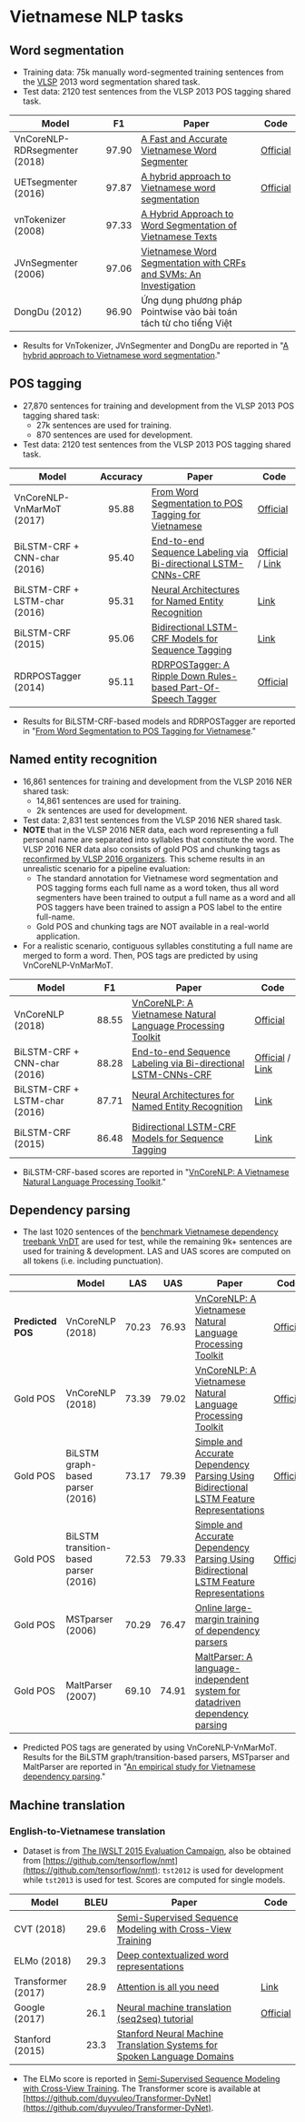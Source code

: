 # Vietnamese NLP tasks

## Word segmentation 

* Training data: 75k manually word-segmented training sentences from the [VLSP](http://vlsp.org.vn/) 2013 word segmentation shared task.
* Test data: 2120 test sentences from the VLSP 2013 POS tagging shared task.

| Model           | F1  |  Paper | Code | 
| ------------- | :-----:| --- | --- | 
| VnCoreNLP-RDRsegmenter (2018) | 97.90 | [A Fast and Accurate Vietnamese Word Segmenter](http://www.lrec-conf.org/proceedings/lrec2018/pdf/55.pdf) | [Official](https://github.com/datquocnguyen/RDRsegmenter) | 
| UETsegmenter (2016) | 97.87 | [A hybrid approach to Vietnamese word segmentation](http://doi.org/10.1109/RIVF.2016.7800279) | [Official](https://github.com/phongnt570/UETsegmenter) |
| vnTokenizer (2008) | 97.33 | [A Hybrid Approach to Word Segmentation of Vietnamese Texts](https://link.springer.com/chapter/10.1007/978-3-540-88282-4_23) |  |
| JVnSegmenter (2006) | 97.06 | [Vietnamese Word Segmentation with CRFs and SVMs: An Investigation](http://www.aclweb.org/anthology/Y06-1028) |  |
| DongDu (2012) | 96.90 |  Ứng dụng phương pháp Pointwise vào bài toán tách từ cho tiếng Việt |  |

* Results for VnTokenizer, JVnSegmenter and DongDu are reported in "[A hybrid approach to Vietnamese word segmentation](http://doi.org/10.1109/RIVF.2016.7800279)."

## POS tagging 

* 27,870 sentences for training and development from the VLSP 2013 POS tagging shared task:
  *  27k sentences are used for training.
  *  870 sentences are used for development.
* Test data: 2120 test sentences from the VLSP 2013 POS tagging shared task.

| Model           | Accuracy  |  Paper | Code | 
| ------------- | :-----:| --- | --- | 
| VnCoreNLP-VnMarMoT (2017) | 95.88 | [From Word Segmentation to POS Tagging for Vietnamese](http://aclweb.org/anthology/U17-1013) | [Official](https://github.com/datquocnguyen/vnmarmot) | 
| BiLSTM-CRF + CNN-char  (2016) | 95.40 | [End-to-end Sequence Labeling via Bi-directional LSTM-CNNs-CRF](http://www.aclweb.org/anthology/P16-1101) | [Official](https://github.com/XuezheMax/LasagneNLP) /  [Link](https://github.com/UKPLab/emnlp2017-bilstm-cnn-crf/) | 
| BiLSTM-CRF + LSTM-char (2016) | 95.31 | [Neural Architectures for Named Entity Recognition](http://www.aclweb.org/anthology/N16-1030) | [Link](https://github.com/UKPLab/emnlp2017-bilstm-cnn-crf/) | 
| BiLSTM-CRF (2015) | 95.06 | [Bidirectional LSTM-CRF Models for Sequence Tagging](https://arxiv.org/abs/1508.01991) | [Link](https://github.com/UKPLab/emnlp2017-bilstm-cnn-crf/) | 
| RDRPOSTagger (2014) | 95.11 |  [RDRPOSTagger: A Ripple Down Rules-based Part-Of-Speech Tagger](http://www.aclweb.org/anthology/E14-2005) | [Official](https://github.com/datquocnguyen/rdrpostagger) | 

* Results for BiLSTM-CRF-based models and RDRPOSTagger are reported in  "[From Word Segmentation to POS Tagging for Vietnamese](http://aclweb.org/anthology/U17-1013)."

## Named entity recognition
* 16,861 sentences for training and development from the VLSP 2016 NER shared task:
  *  14,861 sentences are used for training.
  *  2k sentences are used for development.
* Test data: 2,831 test sentences from the VLSP 2016 NER  shared task.
* **NOTE** that in the VLSP 2016 NER data, each word representing a full personal name are separated into syllables that constitute the word. The VLSP 2016 NER data also consists of gold POS and chunking tags as [reconfirmed by VLSP 2016 organizers](https://drive.google.com/file/d/1XzrgPw13N4C_B6yrQy_7qIxl8Bqf7Uqi/view?usp=sharing). This scheme results in an unrealistic scenario for a pipeline evaluation: 
  * The standard annotation for Vietnamese word segmentation and POS tagging forms each full name as a word token, thus all   word segmenters have been trained to output a full name as a word and all POS taggers have been trained to assign a POS label to the entire full-name.
  * Gold POS and chunking tags are NOT available in a real-world application.
* For a realistic scenario, contiguous syllables constituting a full name are merged to form a word. Then,  POS tags are predicted by using VnCoreNLP-VnMarMoT.

| Model           | F1  |  Paper | Code | 
| ------------- | :-----:| --- | --- | 
| VnCoreNLP (2018) | 88.55 | [VnCoreNLP: A Vietnamese Natural Language Processing Toolkit](http://aclweb.org/anthology/N18-5012) | [Official](https://github.com/vncorenlp/VnCoreNLP) | 
| BiLSTM-CRF + CNN-char  (2016) | 88.28 | [End-to-end Sequence Labeling via Bi-directional LSTM-CNNs-CRF](http://www.aclweb.org/anthology/P16-1101) | [Official](https://github.com/XuezheMax/LasagneNLP) / [Link](https://github.com/UKPLab/emnlp2017-bilstm-cnn-crf/) | 
| BiLSTM-CRF + LSTM-char (2016) | 87.71 | [Neural Architectures for Named Entity Recognition](http://www.aclweb.org/anthology/N16-1030) | [Link](https://github.com/UKPLab/emnlp2017-bilstm-cnn-crf/) | 
| BiLSTM-CRF (2015) | 86.48 | [Bidirectional LSTM-CRF Models for Sequence Tagging](https://arxiv.org/abs/1508.01991) | [Link](https://github.com/UKPLab/emnlp2017-bilstm-cnn-crf/) | 

* BiLSTM-CRF-based scores are reported in  "[VnCoreNLP: A Vietnamese Natural Language Processing Toolkit](http://aclweb.org/anthology/N18-5012)."

## Dependency parsing

* The last 1020 sentences of the [benchmark Vietnamese dependency treebank VnDT](http://vndp.sourceforge.net) are used for test, while the remaining 9k+ sentences are used for training & development. LAS and UAS scores are computed on all
tokens (i.e. including punctuation). 


| | Model           | LAS |  UAS  |  Paper | Code | 
| ----- | ------------- | :-----:| --- | --- | --- |
| **Predicted POS** | VnCoreNLP (2018) | 70.23 | 76.93 | [VnCoreNLP: A Vietnamese Natural Language Processing Toolkit](http://aclweb.org/anthology/N18-5012) | [Official](https://github.com/vncorenlp/VnCoreNLP) | 
| Gold POS | VnCoreNLP (2018) |73.39 |79.02 | [VnCoreNLP: A Vietnamese Natural Language Processing Toolkit](http://aclweb.org/anthology/N18-5012) | [Official](https://github.com/vncorenlp/VnCoreNLP) | 
| Gold POS | BiLSTM graph-based parser (2016) | 73.17|79.39 | [Simple and Accurate Dependency Parsing Using Bidirectional LSTM Feature Representations](https://aclweb.org/anthology/Q16-1023) | [Official](https://github.com/elikip/bist-parser/tree/master/bmstparser/src) | 
| Gold POS | BiLSTM transition-based parser (2016) | 72.53| 79.33 | [Simple and Accurate Dependency Parsing Using Bidirectional LSTM Feature Representations](https://aclweb.org/anthology/Q16-1023) | [Official](https://github.com/elikip/bist-parser/tree/master/barchybrid/src) | 
| Gold POS | MSTparser (2006) | 70.29 | 76.47 | [Online large-margin training of dependency parsers](http://www.aclweb.org/anthology/P05-1012) | | 
| Gold POS | MaltParser (2007) | 69.10 | 74.91 | [MaltParser: A language-independent system for datadriven dependency parsing](https://stp.lingfil.uu.se/~nivre/docs/nle07.pdf) | | 

* Predicted POS tags are generated by using VnCoreNLP-VnMarMoT. Results for the BiLSTM graph/transition-based parsers, MSTparser and MaltParser are reported in "[An empirical study for Vietnamese dependency parsing](http://www.aclweb.org/anthology/U16-1017)."

## Machine translation

### English-to-Vietnamese translation
* Dataset is from [The IWSLT 2015 Evaluation Campaign](http://workshop2015.iwslt.org/downloads/proceeding.pdf), also be obtained from [https://github.com/tensorflow/nmt](https://github.com/tensorflow/nmt): `tst2012` is used for development while `tst2013` is used for test. Scores are computed for single models.

| Model           | BLEU  |  Paper | Code | 
| ------------- | :-----:| --- | --- | 
| CVT (2018) | 29.6 | [Semi-Supervised Sequence Modeling with Cross-View Training](https://arxiv.org/abs/1809.08370) |  |
| ELMo (2018) | 29.3 | [Deep contextualized word representations](http://aclweb.org/anthology/N18-1202)| | 
| Transformer (2017) | 28.9 | [Attention is all you need](http://papers.nips.cc/paper/7181-attention-is-all-you-need) | [Link](https://github.com/duyvuleo/Transformer-DyNet) | 
| Google (2017) | 26.1 | [Neural machine translation (seq2seq) tutorial](https://github.com/tensorflow/nmt)  | [Official](https://github.com/tensorflow/nmt) | 
| Stanford (2015) |23.3 | [Stanford Neural Machine Translation Systems for Spoken Language Domains](https://nlp.stanford.edu/pubs/luong-manning-iwslt15.pdf) | | 

* The ELMo score is reported in [Semi-Supervised Sequence Modeling with Cross-View Training](https://arxiv.org/abs/1809.08370). The Transformer score is available at  [https://github.com/duyvuleo/Transformer-DyNet](https://github.com/duyvuleo/Transformer-DyNet).

